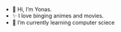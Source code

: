 - 👋 Hi, I’m Yonas.
- ✨ I love binging animes and movies.
- 🌱 I’m currently learning computer sciece
  
  


<!---
J0na555/J0na555 is a ✨ special ✨ repository because its `README.md` (this file) appears on your GitHub profile.
You can click the Preview link to take a look at your changes.
--->
